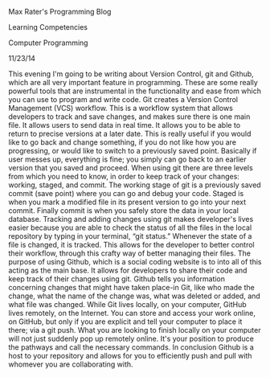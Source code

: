 Max Rater's Programming Blog

Learning Competencies

Computer Programming

11/23/14

This evening I'm going to be writing about Version Control, git and Github, which are all very important feature in programming. These are some really powerful tools that are instrumental in the functionality and ease from which you can use to program and write code.
Git creates a Version Control Management (VCS) workflow. This is a workflow system that allows developers to track and save changes, and makes sure there is one main file. It allows users to send data in real time. It allows you to be able to return to precise versions at a later date. This is really useful if you would like to go back and change something, if you do not like how you are progressing, or would like to switch to a previously saved point. Basically if user messes up, everything is fine; you simply can go back to an earlier version that you saved and proceed.
When using git there are three levels from which you need to know, in order to keep track of your changes: working, staged, and commit. The working stage of git is a previously saved commit (save point) where you can go and debug your code. Staged is when you mark a modified file in its present version to go into your next commit. Finally commit is when you safely store the data in your local database. Tracking and adding changes using git makes developer's lives easier because you are able to check the status of all the files in the local repository by typing in your terminal, “git status.” Whenever the state of a file is changed, it is tracked. This allows for the developer to better control their workflow, through this crafty way of better managing their files.
The purpose of using Github, which is a social coding website is to into all of this acting as the main base. It allows for developers to share their code and keep track of their changes using git. Github tells you information concerning changes that might have taken place-in Git, like who made the change, what the name of the change was, what was deleted or added, and what file was changed. While Git lives locally, on your computer, GitHub lives remotely, on the Internet. You can store and access your work online, on GitHub, but only if you are explicit and tell your computer to place it there; via a git push. What you are looking to finish locally on your computer will not just suddenly pop up remotely online. It's your position to produce the pathways and call the necessary commands. In conclusion Github is a host to your repository and allows for you to efficiently push and pull with whomever you are collaborating with.







